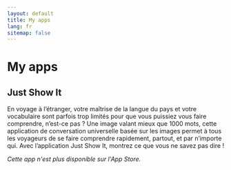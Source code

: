 ```yaml
---
layout: default
title: My apps
lang: fr
sitemap: false
---
```


# My apps

## Just Show It

En voyage à l’étranger, votre maîtrise de la langue du pays et votre vocabulaire
sont parfois trop limités pour que vous puissiez vous faire comprendre, n’est-ce
pas ? Une image valant mieux que 1000 mots, cette application de conversation
universelle basée sur les images permet à tous les voyageurs de se faire
comprendre rapidement, partout, et par n’importe qui. Avec l’application Just
Show It, montrez ce que vous ne savez pas dire !

*Cette app n'est plus disponible sur l'App Store.*
